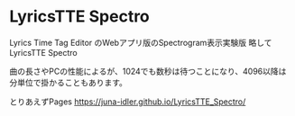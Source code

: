 # LyricsTTE Spectro

Lyrics Time Tag Editor のWebアプリ版のSpectrogram表示実験版
略してLyricsTTE Spectro


曲の長さやPCの性能によるが、1024でも数秒は待つことになり、4096以降は分単位で掛かることもあります。


とりあえずPages
https://juna-idler.github.io/LyricsTTE_Spectro/
